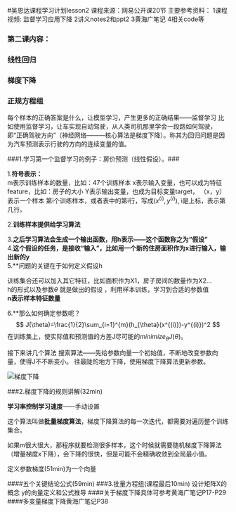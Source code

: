 #吴恩达课程学习计划lesson2
课程来源：网易公开课20节
主要参考资料：
1课程视频: 监督学习应用下降
2讲义notes2和ppt2
3黄海广笔记 
4相关code等

### 第二课内容：
### 线性回归
### 梯度下降
### 正规方程组

每个样本的正确答案是什么，让模型学习，产生更多的正确结果——监督学习
比如使用监督学习，让车实现自动驾驶，从人类司机那里学会一段路如何驾驶，即“正确驾驶方向”（神经网络———核心算法是梯度下降）。称其为回归问题是因为汽车预测表示行驶的方向的连续变量的值。

###1.学习第一个监督学习的例子：房价预测（线性假设）。###

1.**符号表示：**  
m表示训练样本的数量，比如：47个训练样本
x表示输入变量，也可以成为特征feature，比如：房子的大小
Y表示输出变量，也成为目标变量target，
（x，y）表示一个样本
第i个训练样本，或者表中的第i行，写成$(x^{(i)},y^{(i)})​$, i是上标，表示第几行。

 2.**训练样本提供给学习算法**  

 3.**之后学习算法会生成一个输出函数，用h表示——这个函数称之为“假设”**  
 4.**这个假设的任务，是接收“输入”，比如用一个新的住房面积作为x进行输入，输出新的y**  
 5.**问题的关键在于如何定义假设h

训练集合还可以加入其它特征，比如面积作为X1，房子房间的数量作为X2...  
h的形式以及参数$\theta$ 就是做出的假设 ，利用样本训练，学习到合适的参数值   
**n表示样本特征数量**  

6.**那么如何确定参数呢？  
$$
J(\theta)=\frac{1}{2}\sum_{i=1}^{m}(h_{\theta}(x^{(i)})-y^{(i)})^2
$$
在训练集上，使实际值和预测值的方差J尽可能的$minimize_{\theta}J( \theta)$。

接下来讲几个算法
搜索算法——先给参数向量一个初始值，不断地改变参数向量，使得J不不断变小。
往最陡的地方下降，使用梯度下降算法更新参数。


![梯度下降](/Users/zhengwenjiang/Desktop/梯度下降.png)  

###2.梯度下降的规则讲解(32min)  

**学习率控制学习速度**——手动设置  

这个算法叫做**批量梯度算法**，梯度下降算法的每一次迭代，都需要对遍历整个训练集合。  

如果m很大很大，那程序就要检测很多样本，这个时候就需要随机梯度下降算法（增量梯度x下降），会下降的很快，但是可能不会精确收敛到全局最小值。

定义参数梯度(51min)为一个向量 

####五个关键结论公式(59min)
###3.批量方程组(课程最后10min)
设计矩阵X的概念
y的向量定义和公式推导
####关于梯度下降具体可参考黄海广笔记P17-P29  
####多变量梯度下降黄海广笔记P38  
